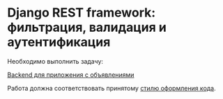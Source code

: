 # Django REST framework: фильтрация, валидация и аутентификация

Необходимо выполнить задачу:

[Backend для приложения с объявлениями](./api_with_restrictions)

Работа должна соответствовать принятому [стилю оформления кода](https://github.com/netology-code/codestyle/tree/master/python).